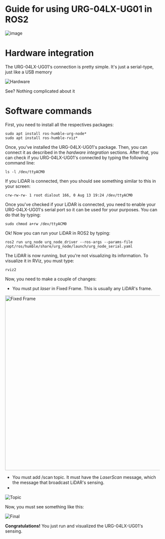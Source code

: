# Guide for using URG-04LX-UG01 in ROS2

![image](https://github.com/user-attachments/assets/47dd4c0c-76fb-4f94-9774-301d2dc7c735)

# Hardware integration

The URG-04LX-UG01's connection is pretty simple. It's just a serial-type, just like a USB memory

![Hardware](https://github.com/user-attachments/assets/40e6ff9d-b54a-44a2-9181-e4f7b55c84d5)

See? Nothing complicated about it

# Software commands
First, you need to install all the respectives packages:

    sudo apt install ros-humble-urg-node*
    sudo apt install ros-humble-rviz*

Once, you've installed the URG-04LX-UG01's package. Then, you can connect it as described in the *hardware integration* sections. After that, you can check if you URG-04LX-UG01's connected by typing the following command line:

    ls -l /dev/ttyACM0

If you LiDAR is connected, then you should see something similar to this in your screen:

    crw-rw-rw- 1 root dialout 166, 0 Aug 13 19:24 /dev/ttyACM0

Once you've checked if your LiDAR is connected, you need to enable your URG-04LX-UG01's serial port so it can be used for your purposes. You can do that by typing:

    sudo chmod a+rw /dev/ttyACM0

Ok! Now you can run your LiDAR in ROS2 by typing: 

    ros2 run urg_node urg_node_driver --ros-args --params-file /opt/ros/humble/share/urg_node/launch/urg_node_serial.yaml

The LiDAR is now running, but you're not visualizing its information. To visualize it in RViz, you must type:

    rviz2

Now, you need to make a couple of changes:

 - You must put *laser* in Fixed Frame. This is usually any LiDAR's frame.

<img width="568" alt="Fixed Frame" src="https://github.com/user-attachments/assets/c631e5d5-4374-4d8f-bff0-9353623c2287">
 
 - You must add /scan topic. It must have the *LaserScan* message, which the message that broadcast LiDAR's sensing.
 - 
![Topic](https://github.com/user-attachments/assets/b78e4089-cfc0-4e8b-aac0-1fa20d38281d)

Now, you must see something like this:

![Final](https://github.com/user-attachments/assets/43c707a7-7acf-4562-97e6-052e4f4bfd69)

**Congratulations!** You just run and visualized the URG-04LX-UG01's sensing.
